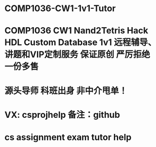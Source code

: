 # COMP1036-CW1-1v1-Tutor
# COMP1036 CW1 Nand2Tetris Hack HDL Custom Database 1v1 远程辅导、讲题和VIP定制服务 保证原创 严厉拒绝一份多售
# 源头导师 科班出身 非中介甩单！
# VX: csprojhelp 备注：github
# cs assignment exam tutor help
